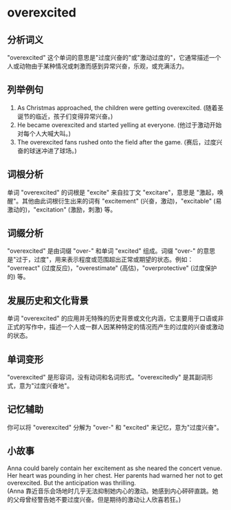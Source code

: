 # overexcited

## 分析词义

  

"overexcited" 这个单词的意思是"过度兴奋的"或"激动过度的"，它通常描述一个人或动物由于某种情况或刺激而感到异常兴奋，乐观，或充满活力。

  

## 列举例句

  

1.  As Christmas approached, the children were getting overexcited. (随着圣诞节的临近，孩子们变得异常兴奋。)
2.  He became overexcited and started yelling at everyone. (他过于激动开始对每个人大喊大叫。)
3.  The overexcited fans rushed onto the field after the game. (赛后，过度兴奋的球迷冲进了球场。)

  

## 词根分析

  

单词 "overexcited" 的词根是 "excite" 来自拉丁文 "excitare"，意思是 "激起，唤醒"。其他由此词根衍生出来的词有 "excitement" (兴奋，激动)，"excitable" (易激动的)，"excitation" (激励，刺激) 等。

  

## 词缀分析

  

"overexcited" 是由词缀 "over-" 和单词 "excited" 组成。词缀 "over-" 的意思是"过于，过度"，用来表示程度或范围超出正常或期望的状态。例如： "overreact" (过度反应)，"overestimate" (高估)，"overprotective" (过度保护的) 等。

  

## 发展历史和文化背景

  

单词 "overexcited" 的应用并无特殊的历史背景或文化内涵，它主要用于口语或非正式的写作中，描述一个人或一群人因某种特定的情况而产生的过度的兴奋或激动的状态。

  

## 单词变形

  

"overexcited" 是形容词，没有动词和名词形式。"overexcitedly" 是其副词形式，意为"过度兴奋地"。

  

## 记忆辅助

  

你可以将 "overexcited" 分解为 "over-" 和 "excited" 来记忆，意为"过度兴奋"。

  

## 小故事

  

Anna could barely contain her excitement as she neared the concert venue. Her heart was pounding in her chest. Her parents had warned her not to get overexcited. But the anticipation was thrilling.  
(Anna 靠近音乐会场地时几乎无法抑制她内心的激动。她感到内心砰砰直跳。她的父母曾经警告她不要过度兴奋。但是期待的激动让人欣喜若狂。)
